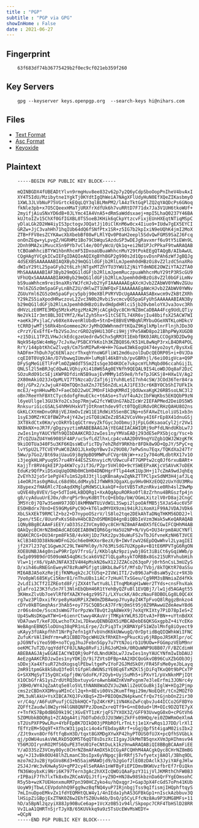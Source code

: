 ```yaml
---
title : "PGP"
subtitle : "PGP via GPG"
showInHome : False
date : 2021-06-27
---
```

            
## Fingerprint

        63f683df74b36775429b2f0ec9cf021eb359f260

## Key Servers

        gpg --keyserver keys.openpgp.org  --search-keys hi@nihars.com

## Files

* [Text Format](public-key.txt)
* [Asc Format](publickey.asc)
* [Keyoxide](https://keyoxide.org/hkp/63F683DF74B36775429B2F0EC9CF021EB359F260)

## Plaintext

        -----BEGIN PGP PUBLIC KEY BLOCK-----

        mQINBGDX4fUBEADtYlvn9rmgHuv8ee832v62p7y2Q6yCdpSboOopPnIheV4bvAxI
        XY4T5IdU/Mzibytne1YgkTj0KYdtIgQhWeiA7NAgXFlUdyHuN0EfXQeZIKasbmyO
        1XWL3JLVbNuP75VGrtckEQqLQY3qlBLMmPM2/lA4zTktGqPlZQ2qYAQDcPs6GNoq
        fkNle3pb+x7O5CQeexHMaTjURXfrXdfUk6h7vuRRtD7F71dx7Ja3V1UH6tkoWUf+
        2myifjAiuSNxYD6dB+0JLYmc4IA4VnA5+dRmSaWddsxaej+mpI5LhaQ0237Y46BA
        kUJtoIZv15ChXf0GfIGXBL0TS5oeBJKHik6qCkpYtzcvFixjEUnHXEqtNTiqMSpC
        yDlaLGk2D2HW4iyIS3pctogvJOQatJj10iClKnM6w0cx4Iiuo9+IUdw7gEX5EYCI
        GRZw+JjC3vahHh71hqIUb64dQ6fSNfPtx1SR+z5IG7b2kpIxiN9eUQhK4jmI2MoX
        ZTB+FFV8esZCYKAwcXbXbebBf08wFLRlYQv0P0aH2eepl5SdvQwFGMS9SaZJ6Fcq
        onOnZEqw+yLpvgZ/HGRHMz1Bo79CbWquSAzduSP3wDEJgRavxmrf6u9tY5iEWn9L
        2Dnh9MA2xiMvucXSn9PYb7vCl4e/0OfyWcU/Qk1q+ei2Nd1PJcPPkaF9twARAQAB
        tCBOaWhhciBTYW1hbnRhcmF5IDxoaUBuaWhhcnMuY29tPokEEgQTAQgB/AIbAwUL
        CQgHAgYVCgkICwIEFgIDAQIeAQIXgBYhBGP2g990s2d1QpsvDsnPAh6zWfJgBQJg
        4dSEXBSAAAAAABIAQXByb29mQG1ldGFjb2RlLmJpemh0dHBzOi8vZ2lzdC5naXRo
        dWIuY29tL25paGFyb2t6LzhjNTgxMTZhYTU3YWU1ZjNiYTdmNDE2OWZiYTA2ZTA0
        MhSAAAAAABIAF3Byb29mQG1ldGFjb2RlLmJpemRuczpuaWhhcnMuY29tP3R5cGU9
        VFhUQxSAAAAAABIAKHByb29mQG1ldGFjb2RlLmJpemh0dHBzOi8vZ2l0bGFiLmNv
        bS9uaWhhcm9rei9naXRsYWJfcHJvb2YyFIAAAAAAEgAXcHJvb2ZAbWV0YWNvZGUu
        Yml6ZG5zOm5paGFyLnBhZ2U/dHlwZT1UWFQxFIAAAAAAEgAWcHJvb2ZAbWV0YWNv
        ZGUuYml6ZG5zOm5paGFycy5pbj90eXBlPVRYVDcUgAAAAAASABxwcm9vZkBtZXRh
        Y29kZS5iaXpodHRwczovL2Zvc3N0b2Rvbi5vcmcvQG5paGFyUhSAAAAAABIAN3By
        b29mQG1ldGFjb2RlLmJpemh0dHBzOi8vdHdpdHRlci5jb20vbmloYXJva3ovc3Rh
        dHVzLzE0MTE3MDg5MzkxMzgzMzA2MjcACgkQyc8CHrNZ8mCaDBAA4Fcg9UdLQTiy
        Ne2Vk1Ir3mt8BL3OIYMf2/KwlZyh5hx+S1tCSETL74XR6vjIu48bifsX25ACW7WI
        +aeKkJPxjlaC/v60XeX4venRlUbdb+5tnD+E8BVEVMBqNlMYbuOGeXNTKLoHDkcV
        tCRRDjwMTj56Rk4bnGommeo2KrJyMhQOWWhnmdYtKQaZ9KglkMplnrFlnjhJDo3O
        cPrzY/ExEffE+fb2VSoJncrGRO2q9HU13OFci9HjjYPe5AWD8po21BhpPWyXUGDB
        +z15DiL1TPZLVHwJckEdcgzeUedrdw5Chx5gRM3t1EmbfBK0JARLCCOgX9D2Dw9g
        Nqk954pSWc4mNg/7cJvXw/PSBCXYkKo1h3KZBQ8S6/K51HL8wNqP3rxLB4DR4POL
        RrY/144pbtKhCwZlvq9/Cm7SnMIPwR+W+H+7Gaw43WkEogU474eyo2oyt/BysXxE
        hADFm+7hDuh7gC6ENlazcrThxqhYnoWGFliW12md6uzolDuDcQEORP0S+i+0VJDa
        cqEI0T0Vq9JAn/D7VbwwqIUmvH+luMq8l46kBYsb/pvGBRhjl/6eiO0igVca+Q9P
        DFySgMeGiETlFnPlmOZpWddT5Sm2IsSge3O4KOCe7ukpcmYLhMqbd06ccahGijIL
        QNLSl2l5mBRJqCdQwALVQhiyXi418W65Ag0EYNfh9QEQAL9IS4LoWDJOq8aF2DzC
        SOzuRdO91cSEjiKWP8DfdinN5B9uajEvMMMy1d59e8/hfeTpJGKSj8+HXw1V/Ag2
        2X80mAkiO23JxQpMLVI7T5NzcaD/ZaTj6j1Yuh8LeSI7nh4cSW/3COd36Ter84ra
        0dj/GPx2/xJwjuAY4OmTQQn3aXZnJ7E56nZdLxLAJ1FE33cr6KBYOCbShI7UFkIk
        mcEJ/+gnHHuwMb7+FaeCbD22wUCJMOnF1kDqKMRdIjQdUwxaKgK26RB5soLNC3l2
        oBn7ReeYhFBXtCTyc6dofgFmuECkc+t6ASo+sTuVf4uA2cIbFWqKbs5EKQQbP9zN
        l6yeUllgel3GU3kYo2Cs3op7RmjwG2fcYWEUnG7AbZIcWr2IEFAPMed2DeiDS5W5
        RnksuriGicGSALS4hMHVHxkVTjOtRnmthdev9Tct0TQgEURdvORCRHzQAHU8O2ns
        GkKLCXtHmDnvOR8jVEJXmOvIzW11E1RdWiX5SenBC1Np+o5FAXwZtLoliUS1xb3n
        1syE30MZrKC8fBW2Px4jY42wjzGTQ8iWZeZzB5A2VCoVHxy4I6FrEp8X41dnuGSj
        3XT8kdCtx0Km/ycOkRYb1qGCtrmvyZkfGycJoObmuj3jFpLGdKsaoaCyl2jr2Vw1
        NXBkNX+oJR7F/gDgzyyztimRABEBAAGJAjYEGAEIACAWIQRj9oPfdLNndUKbLw7J
        zwIes1nyYAUCYNfh9QIbDAAKCRDJzwIes1nyYMVaEADj293dE5ePXSbjcg/Ysc+b
        ZTcQZUaZU4Ym6908SF4AP/ucSvfLdZlhxLcp4cvAA2D0V9nqYUZgb1QWJ2WzgKfK
        9kiOOTUa340F5u3KF6KQssWEuficTDy7ehZRdY9RKhbr8FDk8w9D+QpJY/5PyC+q
        lvYSpU2L7TCVEYPuWC0ZAO1JLkeDpYBwvIv29UO8/7ePwSnu7Eqx/TQKdXa247Tr
        5Ww/p7Go2/Bt69ajUauG9j8g9pBO9MWPuFCVgr6NjW++xzIy704oMLdbtRX17v1O
        i3jegkHLHPyuq9S7ru4RY44ESZSXnvyicM/U9wcuF4T7GMPtw2cq0Jf6rxuBARt+
        KajjTr8RV4gkEIPJp4KW7cyJif3G/P2pr5VHl0O+9cYSWEEPxAKjcVSAVvK7oDEK
        EduKz9QfPxiDSxUqUqOONb0HCbH04DNDHgrFTlp44eK1Up3H+j17cZmA9wdJqhEq
        ZvEYh32jo5r1ePgV47u1mS2p8J3tjliqKBnaAywZqNkZTTPClpxSdNM3H4jafJLq
        i4eORJtas0gM4uLc68d9bLddMxybIJfWWR9JQgaXLgu9Hv0HXzEOQ2zUxYdU3MRu
        X8ypex2fHA6Rlc7EoAqdXMglpMdWSCLkakQF+dotVB5TxRznRkvie0Rh4slZ9wMp
        uQVE48y8VEV/Sq+5dTIoHLkBDQRg1+XxAQgApuRORko0fl8zZrhnu4BRGszfp4jn
        g8/cyAduuUrEJ0x/dhrqPSr9nyKdBtTtcQ+EbOp/bW/OGmLXitzlV0rD8aj2CngC
        3M5Yc0j7Q7w3SemH97JODl8kMMNWTUiVdW1L3Swpi2lpoOAfMB5j5XJaS4uc6V5F
        ESOHBdrx78nO+E59GMy6PyC9O+kT6ladMYOX9zmi94iRJiXomXiF99AJVDAJVDk6
        XbLSkXEkT9RMClZ+bz2+D7nypoOSzrV/lS8lo2tqe2DEkAhTaDNqTHKM56DD2J+l
        Ipen/t5Ec/8UunPxKsS68vH4bCBZnOSMBKQ84gnBiQBbIeVzm3Wak5wKeQARAQAB
        iQNyBBgBCAAmFiEEY/aD33SzZ3VCmy8Oyc8CHrNZ8mAFAmDX5fECGwIFCQHhM4AB
        QAkQyc8CHrNZ8mDAdCAEGQEIAB0WIQR6GgrHa5U2NP+N/VyG+DU34rpm8AUCYNfl
        8QAKCRCG+DU34rpm8Fk5B/4vkHj1Dz7kKz2pv36uWuFS2vTbJGfvneKzNH6T3VCE
        kClB34O3D38kNoWDFnG2Gch6e0HKXorBezX/B+IWvfzwV26EpDQwWhvl2LyagIEI
        jf2X7l237qC1GgwmJC29LTW4PHl0y/h763MiSdG7U2KppAv+B1tE6MPVTgG6RgON
        XOE8UNBJA4g0niwP9RrIpV7frsG/1/KKblqAz9pziywbj8Gt3iBiCt6yGqiWWb/p
        EwIp099B9drO509oWA54qDKc5cak6V9Z7lQLgaRsykTORBBx8Gs215URYvhubHih
        Vlw+1jrX6/VpAhJNFAX3IV4H4pMskN26wX12JZZACo263qoP/j0rh5nCsL3mUZyS
        D/xih46uRNEGnEweyH78zRuWPGfjgtiBKbL8wFSf/MfsD/TVbj/8kTQKtR70aSSu
        MI6ABJA5oXzRejEjfKNMugk2cJCtU5q+2IVWiITI/2vB96JaPnBsaW5y2cz+9X3b
        7Vo0pWl685KyCi5Kmr81/nThuUBs1iACr7zHuHlTxSGeu/Cg9RM3sBNmiaZd4fKk
        2vLdIi3CTf2IZREotd8F/jZXX4tTwtYu8LlITnqMbKqH1wWer2TYds+cnsFhvXak
        glafro123K3fu5n7Fl3NlnEbQbH46R1tYehByQZFuBl1EVQBj7/lw1jd5AGAgt55
        3KHmxZlvUb7oeVlRf0fXAZKYe4gz99S7i/LXYuckK/A0czNauF8DBOLGg8L0QC4X
        rg7wz3PlDxxifKrpe8yHaURPiX2WdmZDBAwopJYuyAyZ4KTpFvoQ8lRggzBnkzo4
        cDYv0kBTGmqhAsr3hAb5+oy77SC5QB5cA37FrNj0mSt95j0Z9MAwwUZdeAewY8d6
        zr06s4nOe/5scm3sWmG7TorPpzWxTBvQt2qA8WeX9j7eXqYKIXty7PiD78pIeS+Z
        Up4SwNsDKqwXTW+G+6ienrCtwwy4KAuVrjTMKpkYWLRSJDtvA3+FBN++uYtnBdXX
        VDA7uwvT/keFJDLwchoTXJxL7DkwuQENBGDX5iMBCADebE6QKSGxgpbZ+4iYcEKo
        WeBAgnEBNQ5loDUnq38qPR1nLErpe/ZcPiq3TxjKBMAYpFS1WZolMnfg8iOyect9
        uKAyy3fUAkpfhhT1NrPg7efn1gXfvbVndK6kUWwugQ/0rDptidBqQIQWhkWiIFNC
        ZufuKrVAlIHdYrm+wR1CBBD7bgcWHU2kfRhKEh+gPkucKiy6jRBpoJR5KRlpr/oC
        pJG9NfviYeo59B+noTCygJhuJFebn5Gpy7u7YtNJoirb1U9UOw+FGGmpzVEbM9nr
        oeKMC7uT2D/qqYddfCF0JLNAp8RvFiJiRGJoM2mk/0RQuWNP9U8B07/F/BZCdimH
        ABEBAAGJAjwEGAEIACYWIQRj9oPfdLNndUKbLw7JzwIes1nyYAUCYNfmIwIbDAUJ
        AeEzgAAKCRDJzwIes1nyYDKjD/9i7ZVtsDFBp+AA2XDCQoGkvOB96CuXZbGOb3Oj
        sDDxjXa4XfsuR72hdXogsqlPEbwltgePvIYoF2GJMdSkOY/FR45FsMe0yeJbLayq
        2mR91tpmGk8kS8uQ3feOltGfpHldWUNSzYE0Eq6TxMZKl5jDiFqTKxQ0t9bPCxTP
        G+SXXMqSyT15yQXCxGpfj0W/GdoFK/F2Oyb+UyjSuMh5+iPXvY1/pVxNknMPjIQt
        X1OCbGfrAS1ysZrdUtRQ3bxtuyvGroAwnbAWZnKVmPxgnm7e3leErfmi3JONrc4y
        jXBHO/WY4JqZaAtq5e8lo5VLthNAN8WaDZVJu2WAliZeUCGuBkjIglW+HIg2Pjmp
        cms2zCBDnXXDMnyaMInCcl2q+h+8Evi00Vs2KumTfHgi29m/NoEQdt/tCn2MOZfO
        2ML3uNlAkU+YsXIBCA7KQJFvXBqS+ZD+PBIOQmZN4pkwnCfrQx7tGjnbOnZ2ir30
        vr/C4q//A6FuUPuufjCG2bkHQC+TpZ4KrKPi1VN4KoZwFcqbvJu44ICCo2GF8DYo
        ZQFftZaudwl8W2yrH4lGN8QNFPzJDomZxreQTf9+G+nE0dud+lM+OIc9DZQTE7yX
        r+TnfKS7Bp0dB6D9k19CjXGvEYT1zKrjqFS7YXOX3Z/GFF93UvwgG0xO+cPGtVh6
        5ZOMUbkBDQRg1+ZCAQgA4ti7bDTuDdcDJ2U3WWjZkFFs09HQq/ei0ZDWRmOeXlmA
        sT2UsPXFP9wLRu+4YbFEpBK7DIkD03jPRbROfLrTnLtj1e1XrwRqs1J7DD/lrXlI
        fEfYzEM+5Qq9T+XfhcW31jpq1ci4o4xfEbdayARrf+sGgjQpfSt4igaM02isIbx2
        /ZJt9xvn8Orf6ftfqBxH3D/tqxt8GXMDgXYwXP42hyPTOUS0fUJX+pcQfhSVGbLk
        qj/pOWU4usAsVWLRkD5QOM5T6qQT8sDszXcIIgayJUkMmTB5qnxXVm3pHIhmsv94
        Y56MJDIrynRO2MfS6QuPE3TeU01FeCNtDuLk1kz9nwARAQABiQI8BBgBCAAmFiEE
        Y/aD33SzZ3VCmy8Oyc8CHrNZ8mAFAmDX5kICGyAFCQHhM4AACgkQyc8CHrNZ8mBG
        wg/+J13vBk0OU48lhZLmanC3bsIpx6yVNpgcjBrRRfj57vfyetxj8AOl/3Bhq9DL
        mzo7m2Ju2BjYpGVo8Kd3+N5SaimMAWDjd9/b2gGof2lEO8zDAclk3JyiYAFgJHlw
        2SJ4JrWc3vKHwAy5U+qPP2cy4lSeRAAn1nWFByFiEPIDmvBKWUvzfbrEf7rOiQkn
        fN36WoybxKi9Nri6K797Tern3gAc2hXXIcQWOiQAaFpzY31ijVlJKMRthChFW0B3
        rIPBaiF7fh7lxTk8x0xZRCeAVQiJtfi+yZ9D+HNJ8w98SkbznDa6QrFYgEOmsohC
        R5y5b+wzK7UEHonxmuRM7pn390HCZyko4u/hQxqgrJ+Gap3pX4FcGdS7oPn41KUb
        UoyW9jTbwLCEVpdohhQ9Fgg9wzBqfNQ4yuP7IRjnbgjTss9qIfismjIHQphftqyS
        7mLInuDpoEMkvZx1fdYEQMHtQLW4y1/4nIEda1yhAS3GFBkGp1+nIsckAzbbuv3Q
        lHSipZiGBpjExZTNK0Z6w2EhfSZ0UvA6b/DsQ/p5CyLFfcNz8Au9P3UMG8MFs+11
        hD/a5BpNl2qzyiX88Jp90BuCe6ap+1VcXz0B51v94l/Skpopc7CRF4TbHSlD28RR
        VvILaA1QHRTnSjrTJyXB/65KUVkkq9a9z5TsUcEWvMsWEDY=
        =QCpN
        -----END PGP PUBLIC KEY BLOCK-----
        
